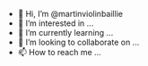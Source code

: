 - 👋 Hi, I’m @martinviolinbaillie
- 👀 I’m interested in ...
- 🌱 I’m currently learning ...
- 💞️ I’m looking to collaborate on ...
- 📫 How to reach me ...

<!---
martinviolinbaillie/martinviolinbaillie is a ✨ special ✨ repository because its `README.md` (this file) appears on your GitHub profile.
You can click the Preview link to take a look at your changes.
--->
